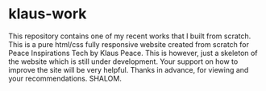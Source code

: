 # klaus-work
This repository contains one of my recent works that I built from scratch.
This is a pure html/css fully responsive website created from scratch for Peace Inspirations Tech by Klaus Peace.
This is however, just a skeleton of the website which is still under development.
Your support on how to improve the site will be very helpful.
Thanks in advance, for viewing and your recommendations.
SHALOM.
